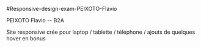 #Responsive-design-exam-PEIXOTO-Flavio

PEIXOTO Flavio -- B2A


Site responsive crée pour laptop / tablette / téléphone 
/ ajouts de quelques hover en bonus
